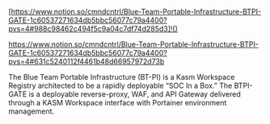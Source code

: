 [https://www.notion.so/cmndcntrl/Blue-Team-Portable-Infrastructure-BTPI-GATE-1c60537271634db5bbc56077c79a4400?pvs=4#988c98462c494f5c9a04c7df74d285d3]!()

https://www.notion.so/cmndcntrl/Blue-Team-Portable-Infrastructure-BTPI-GATE-1c60537271634db5bbc56077c79a4400?pvs=4#631c5240112f4461b48d66957972d73b


The Blue Team Portable Infrastructure (BT-PI) is a Kasm Workspace Registry architected to be a rapidly deployable “SOC In a Box.” The BTPI-GATE is a deployable reverse-proxy, WAF, and API Gateway delivered through a KASM Workspace interface with Portainer environment management. 

